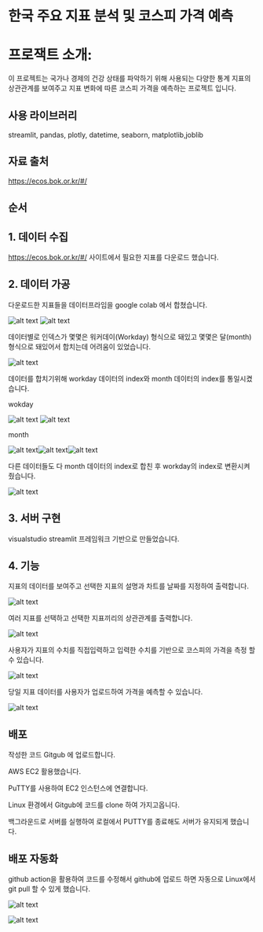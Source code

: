 # 한국 주요 지표 분석 및 코스피 가격 예측
# 프로잭트 소개: 
이 프로젝트는 국가나 경제의 건강 상태를 파악하기 위해 사용되는 다양한 통계 지표의 상관관계를 보여주고 지표 변화에 따른 코스피 가격을 예측하는 프로젝트 입니다.

## 사용 라이브러리
streamlit, pandas, plotly, datetime, seaborn, matplotlib,joblib

## 자료 출처
https://ecos.bok.or.kr/#/

## 순서 
## 1. 데이터 수집
https://ecos.bok.or.kr/#/ 사이트에서 필요한 지표를 다운로드 했습니다.

## 2. 데이터 가공
다운로드한 지표들을 데이터프라임을 google colab 에서 합쳤습니다.

![alt text](readme_image/image.png)  ![alt text](readme_image/image-2.png)

데이터별로 인덱스가 몇몇은 워커데이(Workday) 형식으로 돼있고 몇몇은 달(month) 형식으로 돼있어서 합치는데 어려움이 있었습니다.

![alt text](readme_image/image-6.png)


데이터를 합치기위해 workday 데이터의 index와 month 데이터의 index를 통일시켰습니다.

wokday

![alt text](readme_image/image-7.png)    ![alt text](readme_image/image-8.png)


month  


![alt text](readme_image/image-3.png)![alt text](readme_image/image-4.png)![alt text](readme_image/image-5.png)


다른 데이터들도 다 month 데이터의 index로 합친 후 workday의 index로 변환시켜줬습니다.

![alt text](readme_image/image-9.png)

## 3. 서버 구현

visualstudio streamlit 프레임워크 기반으로 만들었습니다.

## 4. 기능

지표의 데이터를 보여주고 선택한 지표의 설명과 차트를 날짜를 지정하여 출력합니다.

![alt text](readme_image/image-10.png)

여러 지표를 선택하고 선택한 지표끼리의 상관관계를 출력합니다.

![alt text](readme_image/image-11.png)

사용자가 지표의 수치를 직접입력하고 입력한 수치를 기반으로 코스피의 가격을 측정 할 수 있습니다.

![alt text](readme_image/image-12.png)

당일 지표 데이터를 사용자가 업로드하여 가격을 예측할 수 있습니다.

![alt text](readme_image/image-13.png)


## 배포

작성한 코드 Gitgub 에 업로드합니다.

AWS EC2 활용했습니다.

PuTTY를 사용하여 EC2 인스턴스에 연결합니다.

Linux 환경에서 Gitgub에 코드를 clone 하여 가지고옵니다.

백그라운드로 서버를 실행하여 로컬에서 PUTTY를 종료해도 서버가 유지되게 했습니다.

## 배포 자동화

github action을 활용하여 코드를 수정해서 github에 업로드 하면 자동으로 Linux에서 git pull 할 수 있게 했습니다.

![alt text](readme_image/image-14.png)

![alt text](readme_image/image-15.png)


